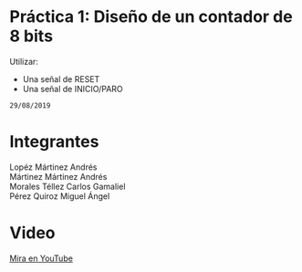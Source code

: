 # Práctica 1: Diseño de un contador de 8 bits  
Utilizar:  
* Una señal de RESET  
* Una señal de INICIO/PARO  

``
29/08/2019
``

# Integrantes
Lopéz Mártinez Andrés  
Mártinez Mártinez Andrés  
Morales Téllez Carlos Gamaliel  
Pérez Quiroz Miguel Ángel  

# Video
[Mira en YouTube](https://youtu.be/L27VsvgFPIw)